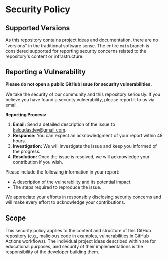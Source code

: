 # Security Policy

## Supported Versions

As this repository contains project ideas and documentation, there are no "versions" in the traditional software sense. The entire `main` branch is considered supported for reporting security concerns related to the repository's content or infrastructure.

## Reporting a Vulnerability

**Please do not open a public GitHub issue for security vulnerabilities.**

We take the security of our community and this repository seriously. If you believe you have found a security vulnerability, please report it to us via email.

**Reporting Process:**
1. **Email:** Send a detailed description of the issue to kaloudasdev@gmail.com.
2. **Response:** You can expect an acknowledgment of your report within 48 hours.
3. **Investigation:** We will investigate the issue and keep you informed of the progress.
4. **Resolution:** Once the issue is resolved, we will acknowledge your contribution if you wish.

Please include the following information in your report:
- A description of the vulnerability and its potential impact.
- The steps required to reproduce the issue.

We appreciate your efforts in responsibly disclosing security concerns and will make every effort to acknowledge your contributions.

## Scope

This security policy applies to the content and structure of this GitHub repository (e.g., malicious code in examples, vulnerabilities in GitHub Actions workflows). The individual project ideas described within are for educational purposes, and security of their implementations is the responsibility of the developer building them.

